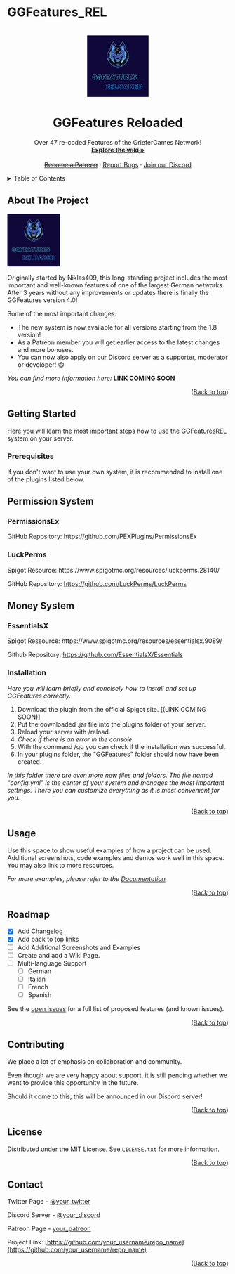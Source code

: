 # GGFeatures_REL

<div id="top"></div>

<!-- PROJECT LOGO -->
<br />
<div align="center">
  <a href="[https://github.com/CalledCracki/GGFeatures_REL]">
    <img src="images/logo.png" alt="Logo" width="140" height="140">
  </a>

  <h1 align="center">GGFeatures Reloaded</h1>

  <p align="center">
    Over 47 re-coded Features of the GrieferGames Network!
    <br />
    <s><a href=" "><strong>Explore the wiki »</strong></a></s>
    <br />
    <br />
    <s><a href=" ">Become a Patreon</a></s>
    ·
    <a href="https://github.com/CalledCracki/GGFeaturesREL/issues">Report Bugs</a>
    ·
    <a href="https://discord.gg/asHhkfA4HA">Join our Discord</a>
  </p>
</div>



<!-- TABLE OF CONTENTS -->
<details>
  <summary>Table of Contents</summary>
  <ol>
    <li>
      <a href="#about-the-project">About The Project</a>
    </li>
    <li>
      <a href="#getting-started">Getting Started</a>
      <ul>
        <li><a href="#prerequisites">Prerequisites</a></li>
        <li><a href="#installation">Installation</a></li>
      </ul>
    </li>
    <li><a href="#usage">Usage</a></li>
    <li><a href="#roadmap">Roadmap</a></li>
    <li><a href="#contributing">Contributing</a></li>
    <li><a href="#license">License</a></li>
    <li><a href="#contact">Contact</a></li>
  </ol>
</details>



<!-- ABOUT THE PROJECT -->
## About The Project

<img src="images/logo.png" alt="Logo" width="120" height="120">

Originally started by Niklas409, this long-standing project includes the most important and well-known features of one of the largest German networks. After 3 years without any improvements or updates there is finally the GGFeatures version 4.0!

Some of the most important changes:
* The new system is now available for all versions starting from the 1.8 version!
* As a Patreon member you will get earlier access to the latest changes and more bonuses.
* You can now also apply on our Discord server as a supporter, moderator or developer! :smile:

_You can find more information here:_ **LINK COMING SOON**

<!-- Of course, no one template will serve all projects since your needs may be different. So I'll be adding more in the near future. You may also suggest changes by forking this repo and creating a pull request or opening an issue. Thanks to all the people have contributed to expanding this template! -->

<p align="right">(<a href="#top">Back to top</a>)</p>



<!-- GETTING STARTED -->
## Getting Started

Here you will learn the most important steps how to use the GGFeaturesREL system on your server.

### Prerequisites

If you don't want to use your own system, it is recommended to install one of the plugins listed below.

<h2>Permission System</h2>
<h3>PermissionsEx</h3>
GitHub Repository: https://github.com/PEXPlugins/PermissionsEx

<h3>LuckPerms</h3>
Spigot Resource: https://www.spigotmc.org/resources/luckperms.28140/

GitHub Repository: https://github.com/LuckPerms/LuckPerms

<h2>Money System</h2>
<h3>EssentialsX</h3>
Spigot Ressource: https://www.spigotmc.org/resources/essentialsx.9089/

Github Repository: https://github.com/EssentialsX/Essentials


### Installation

_Here you will learn briefly and concisely how to install and set up GGFeatures correctly._

1. Download the plugin from the official Spigot site. [(LINK COMING SOON)]
2. Put the downloaded .jar file into the plugins folder of your server.
3. Reload your server with /reload.
4. _Check if there is an error in the console._
5. With the command /gg you can check if the installation was successful.
6. In your plugins folder, the "GGFeatures" folder should now have been created.

_In this folder there are even more new files and folders._
_The file named "config.yml" is the center of your system 
and manages the most important settings._
_There you can customize everything as it is most convenient for you._

<p align="right">(<a href="#top">Back to top</a>)</p>



<!-- USAGE EXAMPLES -->
## Usage

Use this space to show useful examples of how a project can be used. Additional screenshots, code examples and demos work well in this space. You may also link to more resources.

_For more examples, please refer to the [Documentation](https://example.com)_

<p align="right">(<a href="#top">Back to top</a>)</p>



<!-- ROADMAP -->
## Roadmap

- [x] Add Changelog
- [x] Add back to top links
- [ ] Add Additional Screenshots and Examples
- [ ] Create and add a Wiki Page.
- [ ] Multi-language Support
    - [ ] German
    - [ ] Italian
    - [ ] French
    - [ ] Spanish

See the [open issues](https://github.com/othneildrew/Best-README-Template/issues) for a full list of proposed features (and known issues).

<p align="right">(<a href="#top">Back to top</a>)</p>



<!-- CONTRIBUTING -->
## Contributing


We place a lot of emphasis on collaboration and community.

Even though we are very happy about support, it is still pending whether we want to provide this opportunity in the future.

Should it come to this, this will be announced in our Discord server!

<p align="right">(<a href="#top">Back to top</a>)</p>



<!-- LICENSE -->
## License

Distributed under the MIT License. See `LICENSE.txt` for more information.

<p align="right">(<a href="#top">Back to top</a>)</p>



<!-- CONTACT -->
## Contact

Twitter Page - [@your_twitter](https://twitter.com/your_username)

Discord Server - [@your_discord](https://twitter.com/your_username)

Patreon Page - [your_patreon](https://twitter.com/your_username)

Project Link: [https://github.com/your_username/repo_name](https://github.com/your_username/repo_name)

<p align="right">(<a href="#top">Back to top</a>)</p>

<!-- MARKDOWN LINKS & IMAGES -->
[product-screenshot]: images/screenshot.png
